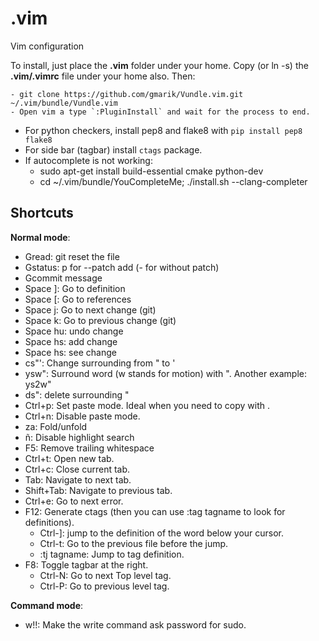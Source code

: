 # .vim
Vim configuration

To install, just place the **.vim** folder under your home. Copy (or ln -s) the **.vim/.vimrc** file under your home also. Then:

    - git clone https://github.com/gmarik/Vundle.vim.git ~/.vim/bundle/Vundle.vim
    - Open vim a type `:PluginInstall` and wait for the process to end.

- For python checkers, install pep8 and flake8 with `pip install pep8 flake8`
- For side bar (tagbar) install `ctags` package.
- If autocomplete is not working:
    - sudo apt-get install build-essential cmake python-dev
    - cd ~/.vim/bundle/YouCompleteMe; ./install.sh --clang-completer

## Shortcuts

__Normal mode__:
- Gread: git reset the file
- Gstatus: p for --patch add (- for without patch)
- Gcommit message
- Space ]: Go to definition
- Space [: Go to references
- Space j: Go to next change (git)
- Space k: Go to previous change (git)
- Space hu: undo change
- Space hs: add change
- Space hs: see change
- cs"': Change surrounding from " to '
- ysw": Surround word (w stands for motion) with ". Another example: ys2w"
- ds": delete surrounding "
- Ctrl+p: Set paste mode. Ideal when you need to copy with <C-v>.
- Ctrl+n: Disable paste mode.
- za: Fold/unfold
- ñ: Disable highlight search
- F5: Remove trailing whitespace
- Ctrl+t: Open new tab.
- Ctrl+c: Close current tab.
- Tab: Navigate to next tab.
- Shift+Tab: Navigate to previous tab.
- Ctrl+e: Go to next error.
- F12: Generate ctags (then you can use :tag tagname to look for definitions).
    - Ctrl-]: jump to the definition of the word below your cursor.
    - Ctrl-t: Go to the previous file before the jump.
    - :tj tagname: Jump to tag definition.
- F8: Toggle tagbar at the right.
    - Ctrl-N: Go to next Top level tag.
    - Ctrl-P: Go to previous level tag.

__Command mode__:
- w!!: Make the write command ask password for sudo.
